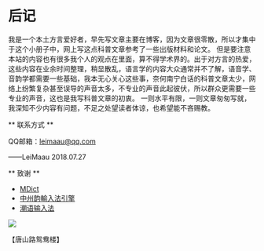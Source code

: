 # 后记

我是一个本土方言爱好者，早先写文章主要在博客，因为文章很零散，所以才集中于这个小册子中，网上写这点科普文章参考了一些出版材料和论文。
但是要注意本站的内容也有很多我个人的观点在里面，算不得学术界的。出于对方言的热爱，这些内容在业余时间整理，稍显散乱，语言学的内容大众通常并不了解，语音学、音韵学都需要一些基础，我本无心关心这些事，奈何南宁白话的科普文章太少，网络上纷繁复杂甚至误导的声音太多，不专业的声音此起彼伏，所以群众更需要一些专业的声音，这也是我写科普文章的初衷。
一则水平有限，一则文章匆匆写就，我深知不少内容有问题，不足之处望读者体谅，也希望能不吝赐教。


** 联系方式 **

QQ邮箱：leimaau@qq.com

——LeiMaau 2018.07.27


** 致谢 **

* [MDict](https://www.mdict.cn/wp/?lang=zh)
* [中州韵輸入法引擎](https://rime.im/)
* [潮语输入法](https://kahaani.github.io/gatian/index.html)


![](http://wx4.sinaimg.cn/mw690/007k96OPly4fy9jedl7l4j30u00u0tf9.jpg) 

【唐山路鸳鸯楼】
